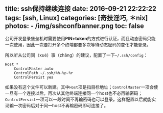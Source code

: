 title: ssh保持继续连接
date: 2016-09-21 22:22:22
tags: [ssh, Linux]
categories: [奇技淫巧, ＊nix]
photos: 
	- /img/sshconfbanner.png
toc: false
---
公司开发登录堡垒机时需要使用**PIN+token**的方式进行认证，而且动态密码只能一次使用，因此一次要打开多个终端都要多次等待动态密码的变化才能登录。

所以听从公司同（xué）事（zhǎng）的建议，配置了一下`~/.ssh/config`：

```nginx
Host *
    ControlMaster auto
    ControlPath ~/.ssh/%h-%p-%r
    ControlPersist yes
```

如果没有这个文件可以新建。其中`Host`项是指目标地址；`ControlMaster`一项会使一旦有一个连接以后，再次从其他终端连接同一个host也不必再输密码；`ControlPersist`一项可以一段时间不再输密码也可以登录。这样配置以后就能实现输一次密码后对于同一host不再输密码即可连接了。